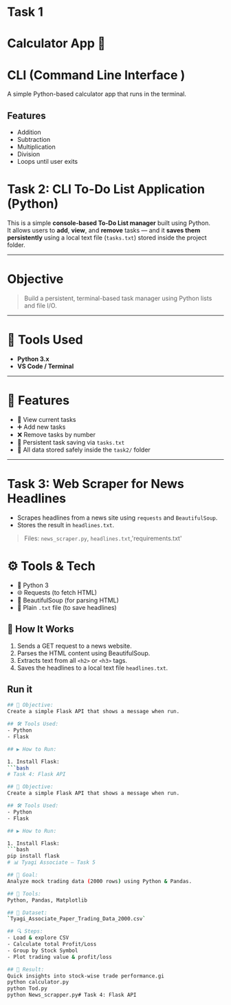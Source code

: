 # Task 1
# Calculator App 🔢
# CLI (Command Line Interface )
A simple Python-based calculator app that runs in the terminal.

## Features
- Addition
- Subtraction
- Multiplication
- Division
- Loops until user exits


# Task 2: CLI To-Do List Application (Python)

This is a simple **console-based To-Do List manager** built using Python.  
It allows users to **add**, **view**, and **remove** tasks — and it **saves them persistently** using a local text file (`tasks.txt`) stored inside the project folder.

---

# Objective

> Build a persistent, terminal-based task manager using Python lists and file I/O.

---

# 🔧 Tools Used

- **Python 3.x**
- **VS Code / Terminal**

---

# 🚀 Features

- 📝 View current tasks
- ➕ Add new tasks
- ❌ Remove tasks by number
- 💾 Persistent task saving via `tasks.txt`
- 📂 All data stored safely inside the `task2/` folder

---

# Task 3: Web Scraper for News Headlines

- Scrapes headlines from a news site using `requests` and `BeautifulSoup`.
- Stores the result in `headlines.txt`.

> Files: `news_scraper.py`, `headlines.txt`,'requirements.txt'

# ⚙️ Tools & Tech

- 🐍 Python 3
- 🌐 Requests (to fetch HTML)
- 🍲 BeautifulSoup (for parsing HTML)
- 📄 Plain `.txt` file (to save headlines)
## 🧠 How It Works

1. Sends a GET request to a news website.
2. Parses the HTML content using BeautifulSoup.
3. Extracts text from all `<h2>` or `<h3>` tags.
4. Saves the headlines to a local text file `headlines.txt`.
## Run it
```bash
## 📌 Objective:
Create a simple Flask API that shows a message when run.

## 🛠 Tools Used:
- Python
- Flask

## ▶️ How to Run:

1. Install Flask:
```bash
# Task 4: Flask API

## 📌 Objective:
Create a simple Flask API that shows a message when run.

## 🛠 Tools Used:
- Python
- Flask

## ▶️ How to Run:

1. Install Flask:
```bash
pip install flask
# 📊 Tyagi Associate – Task 5

## 🎯 Goal:
Analyze mock trading data (2000 rows) using Python & Pandas.

## 🧰 Tools:
Python, Pandas, Matplotlib

## 📁 Dataset:
`Tyagi_Associate_Paper_Trading_Data_2000.csv`

## 🔍 Steps:
- Load & explore CSV
- Calculate total Profit/Loss
- Group by Stock Symbol
- Plot trading value & profit/loss

## 🧠 Result:
Quick insights into stock-wise trade performance.gi
python calculator.py
python Tod.py
python News_scrapper.py# Task 4: Flask API

